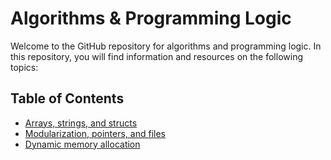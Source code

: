 
# Algorithms & Programming Logic

Welcome to the GitHub repository for algorithms and programming logic. In this repository, you will find information and resources on the following topics:

## Table of Contents

- [Arrays, strings, and structs](https://github.com/phpfontana/algorithms/tree/main/files-pointers-functions)
- [Modularization, pointers, and files](https://github.com/phpfontana/algorithms/tree/main/arrays-strings-structs)
- [Dynamic memory allocation](https://github.com/phpfontana/algorithms/tree/main/dynamic-memory-allocation)



